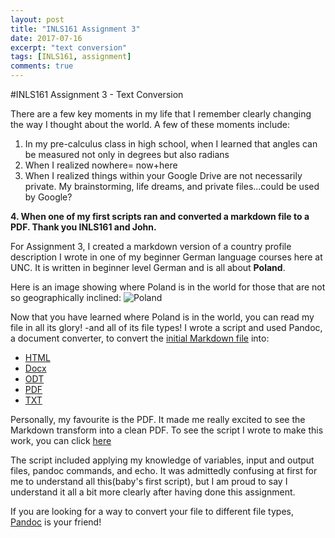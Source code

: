 ```yaml
---
layout: post
title: "INLS161 Assignment 3"
date: 2017-07-16
excerpt: "text conversion"
tags: [INLS161, assignment]
comments: true
---
```


#INLS161 Assignment 3 - Text Conversion

There are a few key moments in my life that I remember clearly changing the way I thought about the world. 
A few of these moments include:
1. In my pre-calculus class in high school, when I learned that angles can be measured not only in degrees but also radians 
2. When I realized nowhere= now+here
3. When I realized things within your Google Drive are not necessarily private. My brainstorming, life dreams, and private files...could be used by Google?

**4. When one of my first scripts ran and converted a markdown file to a PDF. Thank you INLS161 and John.**

For Assignment 3, I created a markdown version of a country profile description I wrote in one of my beginner German language courses here at UNC.
It is written in beginner level German and is all about **Poland**.

Here is an image showing where Poland is in the world for those that are not so geographically inclined:
![Poland](https://s-media-cache-ak0.pinimg.com/736x/15/bc/95/15bc9533ec0c60be2ec8eb5650e284ea--where-is-poland-maps.jpg "Where is Poland")

Now that you have learned where Poland is in the world, you can read my file in all its glory! -and  all of its file types!
I wrote a script and used Pandoc, a document converter, to convert the [initial Markdown file](https://github.com/lydiatnguyen/lydiatnguyen-convert-documents/blob/master/polen.md) into:

* [HTML](https://github.com/lydiatnguyen/lydiatnguyen-convert-documents/blob/master/polen.html)
* [Docx](https://github.com/lydiatnguyen/lydiatnguyen-convert-documents/blob/master/polen.docx)
* [ODT](https://github.com/lydiatnguyen/lydiatnguyen-convert-documents/blob/master/polen.odt)
* [PDF](https://github.com/lydiatnguyen/lydiatnguyen-convert-documents/blob/master/polen.pdf)
* [TXT](https://github.com/lydiatnguyen/lydiatnguyen-convert-documents/blob/master/polen.txt)

Personally, my favourite is the PDF. It made me really excited to see the Markdown transform into a clean PDF.
To see the script I wrote to make this work, you can click [here](https://github.com/lydiatnguyen/lydiatnguyen-convert-documents/blob/master/lydiatnguyen-convert-docs.sh)

The script included applying my knowledge of variables, input and output files, pandoc commands, and echo.
It was admittedly confusing at first for me to understand all this(baby's first script), but I am proud to say I understand it all a bit more clearly after having done this assignment. 

If you are looking for a way to convert your file to different file types, [Pandoc](https://pandoc.org/) is your friend!



